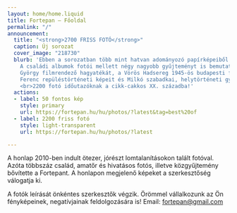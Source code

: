 ```yaml
---
layout: home/home.liquid
title: Fortepan — Főoldal
permalink: "/"
announcement:
  title: "<strong>2700 FRISS FOTÓ</strong>"
  caption: Új sorozat
  cover_image: "218730"
  blurb: 'Ebben a sorozatban több mint hatvan adományozó papírképeiből válogattunk.
    A családi albumok fotói mellett négy nagyobb gyűjteményt is bemutatunk: Révész
    György filmrendező hagyatékát, a Vörös Hadsereg 1945-ös budapesti fotóit, Nasztanovics
    Ferenc repüléstörténeti képeit és Milkó szabadkai, helytörténeti gyűjteményét.
    <br>2200 fotó időutazóknak a cikk-cakkos XX. századba!'
  actions:
  - label: 50 fontos kép
    style: primary
    url: https://fortepan.hu/hu/photos/?latest&tag=best%20of
  - label: 2200 friss fotó
    style: light-transparent
    url: https://fortepan.hu/hu/photos/?latest

---
```

A honlap 2010-ben indult ötezer, jórészt lomtalanításokon talált fotóval. Azóta többszáz család, amatőr és hivatásos fotós, illetve közgyűjtemény bővítette a Fortepant. A honlapon megjelenő képeket a szerkesztőség válogatja ki.

A fotók leírását önkéntes szerkesztők végzik. Örömmel vállalkozunk az Ön fényképeinek, negatívjainak feldolgozására is! Email: [fortepan@gmail.com](mailto:fortepan@gmail.com)